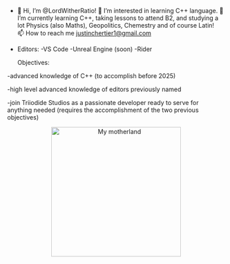 - 👋 Hi, I’m @LordWitherRatio!
  👀 I’m interested in learning C++ language. 
  🌱 I’m currently learning C++, taking lessons to attend B2, and studying a lot Physics (also Maths), Geopolitics, Chemestry and of course Latin!  
  📫 How to reach me justinchertier1@gmail.com


- Editors:
-VS Code
-Unreal Engine (soon)
-Rider




  Objectives:

-advanced knowledge of C++ (to accomplish before 2025)

-high level advanced knowledge of editors previously named

-join Triiodide Studios as a passionate developer ready to serve for anything needed (requires the accomplishment of the two previous objectives)

<p align="center"> <img scr="https://images-ext-2.discordapp.net/external/7G35VXKyXwpTPXpf7FwU2wEdeAzueQq6elGwvcMQfkM/https/media.tenor.com/qOkNTvrChHUAAAPo/fleurdelise.mp4" height="300" width="300" alt="My motherland" />
 
<!---
LordWitherRatio/LordWitherRatio is a ✨ special ✨ repository because its `README.md` (this file) appears on your GitHub profile.
You can click the Preview link to take a look at your changes.
--->
